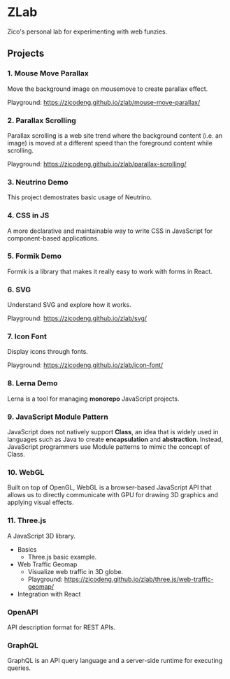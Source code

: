 # ZLab

Zico's personal lab for experimenting with web funzies.

## Projects

### 1. Mouse Move Parallax

Move the background image on mousemove to create parallax effect.

Playground: https://zicodeng.github.io/zlab/mouse-move-parallax/

### 2. Parallax Scrolling

Parallax scrolling is a web site trend where the background content (i.e. an image) is moved at a different speed than the foreground content while scrolling.

Playground: https://zicodeng.github.io/zlab/parallax-scrolling/

### 3. Neutrino Demo

This project demostrates basic usage of Neutrino.

### 4. CSS in JS

A more declarative and maintainable way to write CSS in JavaScript for component-based applications.

### 5. Formik Demo

Formik is a library that makes it really easy to work with forms in React.

### 6. SVG

Understand SVG and explore how it works.

Playground: https://zicodeng.github.io/zlab/svg/

### 7. Icon Font

Display icons through fonts.

Playground: https://zicodeng.github.io/zlab/icon-font/

### 8. Lerna Demo

Lerna is a tool for managing **monorepo** JavaScript projects.

### 9. JavaScript Module Pattern

JavaScript does not natively support **Class**, an idea that is widely used in languages such as Java to create **encapsulation** and **abstraction**. Instead, JavaScript programmers use Module patterns to mimic the concept of Class.

### 10. WebGL

Built on top of OpenGL, WebGL is a browser-based JavaScript API that allows us to directly communicate with GPU for drawing 3D graphics and applying visual effects.

### 11. Three.js

A JavaScript 3D library.

-   Basics
    -   Three.js basic example.
-   Web Traffic Geomap
    -   Visualize web traffic in 3D globe.
    -   Playground: https://zicodeng.github.io/zlab/three.js/web-traffic-geomap/
-   Integration with React

### OpenAPI

API description format for REST APIs.

### GraphQL

GraphQL is an API query language and a server-side runtime for executing queries.
